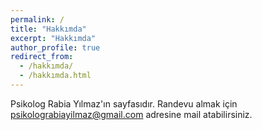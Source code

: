 ```yaml
---
permalink: /
title: "Hakkımda"
excerpt: "Hakkımda"
author_profile: true
redirect_from: 
  - /hakkımda/
  - /hakkımda.html
---
```


Psikolog Rabia Yılmaz'ın sayfasıdır. Randevu almak için psikolograbiayilmaz@gmail.com adresine mail atabilirsiniz. 
